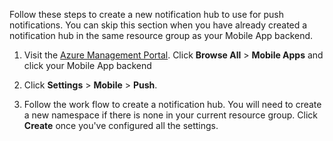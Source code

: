 Follow these steps to create a new notification hub to use for push notifications. You can skip this section when you have already created a notification hub in the same resource group as your Mobile App backend.

1. Visit the [Azure Management Portal]. Click **Browse All** > **Mobile Apps** and click your Mobile App backend

2. Click **Settings** > **Mobile** > **Push**. 

2. Follow the work flow to create a notification hub. You will need to create a new namespace if there is none in your current resource group. Click **Create** once you've configured all the settings.


[Azure Management Portal]: https://manage.windowsazure.cn/